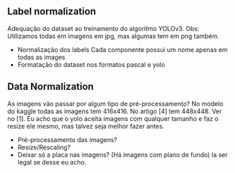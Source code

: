 ## Label normalization
Adequação do dataset ao treinamento do algoritmo YOLOv3.
Obs: Utilizamos todas em imagens em jpg, mas algumas tem em png também.
* Normalização dos labels
Cada componente possui um nome apenas em todas as images
* Formatação do dataset nos formatos pascal e yolo

## Data Normalization
As imagens vão passar por algum tipo de pré-processamento? No modelo do kaggle todas as imagens tem 416x416. No artigo [4] tem 448x448. Ver no [1]. Eu acho que o yolo aceita imagens com qualquer tamanho e faz o resize ele mesmo, mas talvez seja melhor fazer antes.
* Pré-processamento das imagens?
* Resize/Rescaling?
* Deixar só a placa nas imagens? (Há imagens com plano de fundo) Ia ser legal se desse eu acho.
